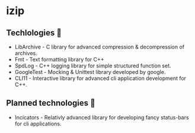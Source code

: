 # izip

## Techlologies 🌟
 - LibArchive - C library for advanced compression & decompression of archives.
 - Fmt - Text formatting library for C++
 - SpdLog - C++ logging library for simple structured function set.
 - GoogleTest - Mocking & Unittest library developed by google.
 - CLI11 - Interactive library for advanced cli application development for C++.

## Planned technologies 📌
 - Incicators - Relativly advanced library for developing fancy status-bars for cli applications.
